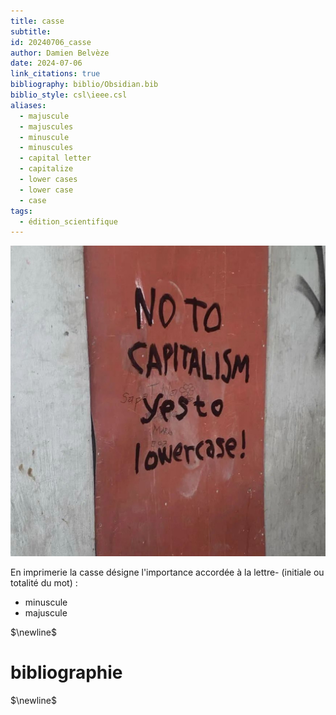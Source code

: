 ```yaml
---
title: casse
subtitle: 
id: 20240706_casse
author: Damien Belvèze
date: 2024-07-06
link_citations: true
bibliography: biblio/Obsidian.bib
biblio_style: csl\ieee.csl
aliases:
  - majuscule
  - majuscules
  - minuscule
  - minuscules
  - capital letter
  - capitalize
  - lower cases
  - lower case
  - case
tags:
  - édition_scientifique
---
```

![](images/capitalism.jpeg)

En imprimerie la casse désigne l'importance accordée à la lettre- (initiale ou totalité du mot) : 
- minuscule
- majuscule



$\newline$
# bibliographie
$\newline$







